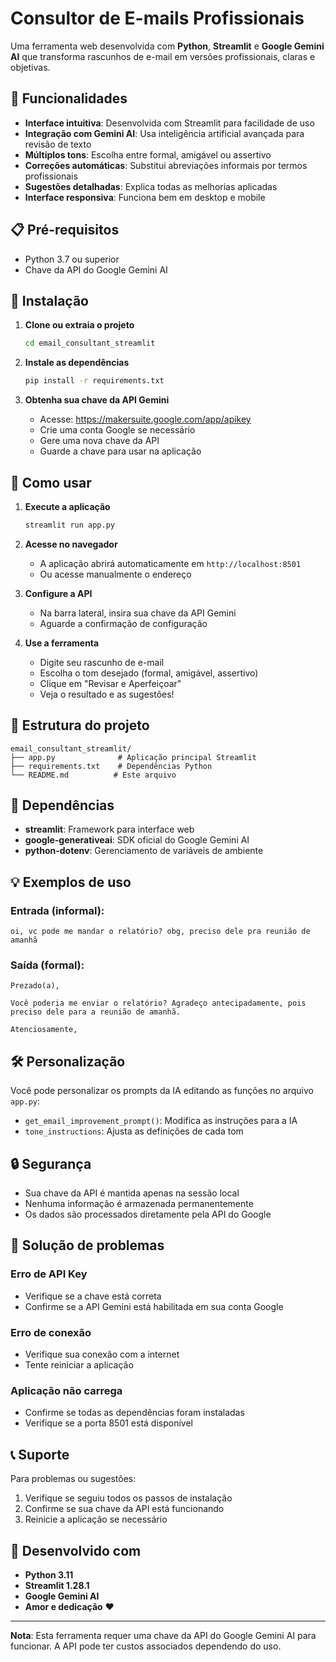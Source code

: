 # Consultor de E-mails Profissionais

Uma ferramenta web desenvolvida com **Python**, **Streamlit** e **Google Gemini AI** que transforma rascunhos de e-mail em versões profissionais, claras e objetivas.

## 🚀 Funcionalidades

- **Interface intuitiva**: Desenvolvida com Streamlit para facilidade de uso
- **Integração com Gemini AI**: Usa inteligência artificial avançada para revisão de texto
- **Múltiplos tons**: Escolha entre formal, amigável ou assertivo
- **Correções automáticas**: Substitui abreviações informais por termos profissionais
- **Sugestões detalhadas**: Explica todas as melhorias aplicadas
- **Interface responsiva**: Funciona bem em desktop e mobile

## 📋 Pré-requisitos

- Python 3.7 ou superior
- Chave da API do Google Gemini AI

## 🔧 Instalação

1. **Clone ou extraia o projeto**
   ```bash
   cd email_consultant_streamlit
   ```

2. **Instale as dependências**
   ```bash
   pip install -r requirements.txt
   ```

3. **Obtenha sua chave da API Gemini**
   - Acesse: https://makersuite.google.com/app/apikey
   - Crie uma conta Google se necessário
   - Gere uma nova chave da API
   - Guarde a chave para usar na aplicação

## 🚀 Como usar

1. **Execute a aplicação**
   ```bash
   streamlit run app.py
   ```

2. **Acesse no navegador**
   - A aplicação abrirá automaticamente em `http://localhost:8501`
   - Ou acesse manualmente o endereço

3. **Configure a API**
   - Na barra lateral, insira sua chave da API Gemini
   - Aguarde a confirmação de configuração

4. **Use a ferramenta**
   - Digite seu rascunho de e-mail
   - Escolha o tom desejado (formal, amigável, assertivo)
   - Clique em "Revisar e Aperfeiçoar"
   - Veja o resultado e as sugestões!

## 📁 Estrutura do projeto

```
email_consultant_streamlit/
├── app.py              # Aplicação principal Streamlit
├── requirements.txt    # Dependências Python
└── README.md          # Este arquivo
```

## 🔧 Dependências

- **streamlit**: Framework para interface web
- **google-generativeai**: SDK oficial do Google Gemini AI
- **python-dotenv**: Gerenciamento de variáveis de ambiente

## 💡 Exemplos de uso

### Entrada (informal):
```
oi, vc pode me mandar o relatório? obg, preciso dele pra reunião de amanhã
```

### Saída (formal):
```
Prezado(a),

Você poderia me enviar o relatório? Agradeço antecipadamente, pois preciso dele para a reunião de amanhã.

Atenciosamente,
```

## 🛠️ Personalização

Você pode personalizar os prompts da IA editando as funções no arquivo `app.py`:

- `get_email_improvement_prompt()`: Modifica as instruções para a IA
- `tone_instructions`: Ajusta as definições de cada tom

## 🔒 Segurança

- Sua chave da API é mantida apenas na sessão local
- Nenhuma informação é armazenada permanentemente
- Os dados são processados diretamente pela API do Google

## 🐛 Solução de problemas

### Erro de API Key
- Verifique se a chave está correta
- Confirme se a API Gemini está habilitada em sua conta Google

### Erro de conexão
- Verifique sua conexão com a internet
- Tente reiniciar a aplicação

### Aplicação não carrega
- Confirme se todas as dependências foram instaladas
- Verifique se a porta 8501 está disponível

## 📞 Suporte

Para problemas ou sugestões:
1. Verifique se seguiu todos os passos de instalação
2. Confirme se sua chave da API está funcionando
3. Reinicie a aplicação se necessário

## 🎯 Desenvolvido com

- **Python 3.11**
- **Streamlit 1.28.1**
- **Google Gemini AI**
- **Amor e dedicação** ❤️

---

**Nota**: Esta ferramenta requer uma chave da API do Google Gemini AI para funcionar. A API pode ter custos associados dependendo do uso.

